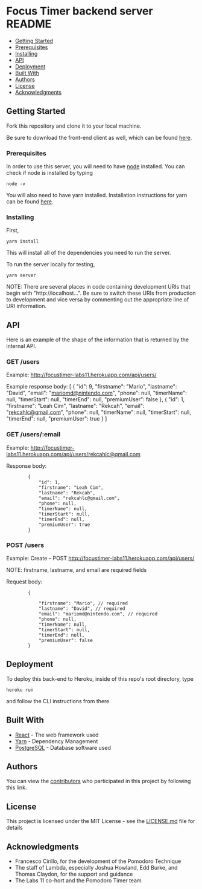 



# Focus Timer backend server README

* [Getting Started](#getting-started)
* [Prerequisites](#prerequesites)
* [Installing](#installing)
* [API](#api)
* [Deployment](#deployment)
* [Built With](#built-with)
* [Authors](#authors)
* [License](#license)
* [Acknowledgments](#acknowledgments)



## Getting Started

Fork this repository and clone it to your local machine.

Be sure to download the front-end client as well, which can be found [here](https://github.com/labs11-pomodoro-timer/labs11-pomodoroTimer-FE).

### Prerequisites

In order to use this server, you will need to have [node](https://nodejs.org) installed. You can check if node is
installed by typing

```
node -v
```

You will also need to have yarn installed. Installation instructions for yarn can be found [here](https://yarnpkg.com/lang/en/docs/install/).

### Installing

First, 

```
yarn install
```

This will install all of the dependencies you need to run the server.

To run the server locally for testing,

```
yarn server
```

NOTE: There are several places in code containing development URIs that begin with "http://localhost...".
Be sure to switch these URIs from production to development and vice versa by commenting out the appropriate
line of URI information.


## API

Here is an example of the shape of the information that is returned by the internal API.

### GET /users

Example: http://focustimer-labs11.herokuapp.com/api/users/

Example response body:
        [
            {
                "id": 9,
                "firstname": "Mario",
                "lastname": "David",
                "email": "mariomd@nintendo.com",
                "phone": null,
                "timerName": null,
                "timerStart": null,
                "timerEnd": null,
                "premiumUser": false
            },
            {
                "id": 1,
                "firstname": "Leah Cim",
                "lastname": "Rekcah",
                "email": "rekcahlc@qmail.com",
                "phone": null,
                "timerName": null,
                "timerStart": null,
                "timerEnd": null,
                "premiumUser": true
            }
        ]

### GET /users/:email

Example: http://focustimer-labs11.herokuapp.com/api/users/rekcahlc@qmail.com

Response body:

            {
                "id": 1,
                "firstname": "Leah Cim",
                "lastname": "Rekcah",
                "email": "rekcahlc@qmail.com",
                "phone": null,
                "timerName": null,
                "timerStart": null,
                "timerEnd": null,
                "premiumUser": true
            }



### POST /users

Example: Create – POST  http://focustimer-labs11.herokuapp.com/api/users/

NOTE: firstname, lastname, and email are required fields

Request body:

            {
                
                "firstname": "Mario", // required
                "lastname": "David", // required
                "email": "mariomd@nintendo.com", // required
                "phone": null,
                "timerName": null,
                "timerStart": null,
                "timerEnd": null,
                "premiumUser": false
            }


## Deployment

To deploy this back-end to Heroku, inside of this repo's root directory, type

```
heroku run
```

and follow the CLI instructions from there.

## Built With

* [React](http://www.reactjs.org) - The web framework used
* [Yarn](https://www.yarnjs.org) - Dependency Management
* [PostgreSQL](https://www.postgresql.org/) - Database software used

## Authors

You can view the [contributors](https://github.com/labs11-pomodoro-timer/labs11-pomodoroTimer-BE/graphs/contributors) who participated in this project by following this link.

## License

This project is licensed under the MIT License - see the [LICENSE.md](LICENSE.md) file for details

## Acknowledgments

* Francesco Cirillo, for the development of the Pomodoro Technique
* The staff of Lambda, especially Joshua Howland, Edd Burke, and Thomas Claydon, for the support and guidance
* The Labs 11 co-hort and the Pomodoro Timer team